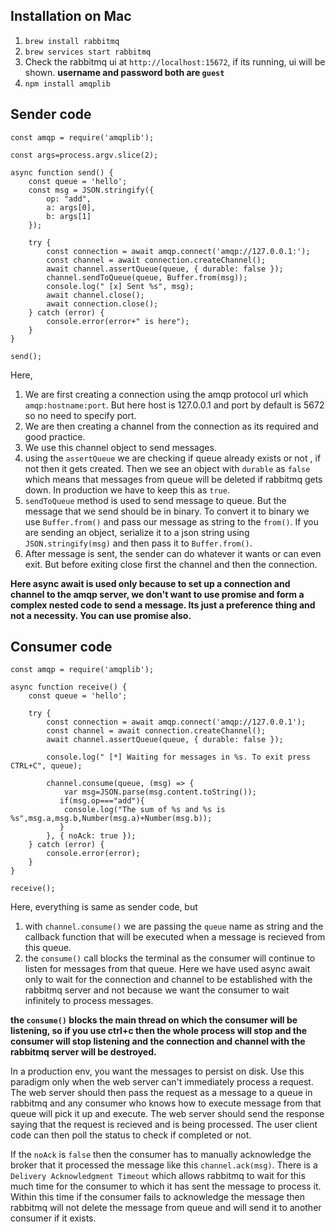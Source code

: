 ## Installation on Mac

1. `brew install rabbitmq`
2. `brew services start rabbitmq`
3. Check the rabbitmq ui at `http://localhost:15672`, if its running, ui will be shown. **username and password both are `guest`**
4. `npm install amqplib`


## Sender code
```
const amqp = require('amqplib');

const args=process.argv.slice(2);

async function send() {
    const queue = 'hello';
    const msg = JSON.stringify({
        op: "add",
        a: args[0],
        b: args[1]
    });

    try {
        const connection = await amqp.connect('amqp://127.0.0.1:');
        const channel = await connection.createChannel();
        await channel.assertQueue(queue, { durable: false });
        channel.sendToQueue(queue, Buffer.from(msg));
        console.log(" [x] Sent %s", msg);
        await channel.close();
        await connection.close();
    } catch (error) {
        console.error(error+" is here");
    }
}

send();
```

Here,
1. We are first creating a connection using the amqp protocol url which `amqp:hostname:port`. But here host is 127.0.0.1 and port by default is 5672 so no need to specify port.
2. We are then creating a channel from the connection as its required and good practice.
3. We use this channel object to send messages.
4. using the `assertQueue` we are checking if queue already exists or not , if not then it gets created. Then we see an object with `durable` as `false` which means that messages from queue will be deleted if rabbitmq gets down. In production we have to keep this as `true`.
5. `sendToQueue` method is used to send message to queue. But the message that we send should be in binary. To convert it to binary we use `Buffer.from()` and pass our message as string to the `from()`. If you are sending an object, serialize it to a json string using `JSON.stringify(msg)` and then pass it to `Buffer.from()`.
6. After message is sent, the sender can do whatever it wants or can even exit. But before exiting close first the channel and then the connection.

**Here async await is used only because to set up a connection and channel to the amqp server, we don't want to use promise and form a complex nested code to send a message. Its just a preference thing and not a necessity. You can use promise also.**
   

## Consumer code
```
const amqp = require('amqplib');

async function receive() {
    const queue = 'hello';

    try {
        const connection = await amqp.connect('amqp://127.0.0.1');
        const channel = await connection.createChannel();
        await channel.assertQueue(queue, { durable: false });
        
        console.log(" [*] Waiting for messages in %s. To exit press CTRL+C", queue);
        
        channel.consume(queue, (msg) => {
            var msg=JSON.parse(msg.content.toString());
           if(msg.op==="add"){
            console.log("The sum of %s and %s is %s",msg.a,msg.b,Number(msg.a)+Number(msg.b));
           }
        }, { noAck: true });
    } catch (error) {
        console.error(error);
    }
}

receive();
```

Here, everything is same as sender code, but 
1. with `channel.consume()` we are passing the `queue` name  as string and the callback function that will be executed when a message is recieved from this queue.
2. the `consume()` call blocks the terminal as the consumer will continue to listen for messages from that queue. Here we have used async await only to wait for the connection and channel to be established with the rabbitmq server and not because we want the consumer to wait infinitely to process messages.

**the `consume()` blocks the main thread on which the consumer will be listening, so if you use ctrl+c then the whole process will stop and the consumer will stop listening and the connection and channel with the rabbitmq server will be destroyed.**

In a production env, you want the messages to persist on disk.
Use this paradigm only when the web server can't immediately process a request. The web server should then pass the request as a message to a queue in rabbitmq and any consumer who knows how to execute message from that queue will pick it up and execute. The web server should send the response saying that the request is recieved and is being processed. The user client code can then poll the status to check if completed or not.

If the `noAck` is `false` then the consumer has to manually acknowledge the broker that it processed the message like this `channel.ack(msg)`. There is a `Delivery Acknowledgment Timeout` which allows rabbitmq to wait for this much time for the consumer to which it has sent the message to process it. Within this time if the consumer fails to acknowledge the message then rabbitmq will not delete the message from queue and will send it to another consumer if it exists.
